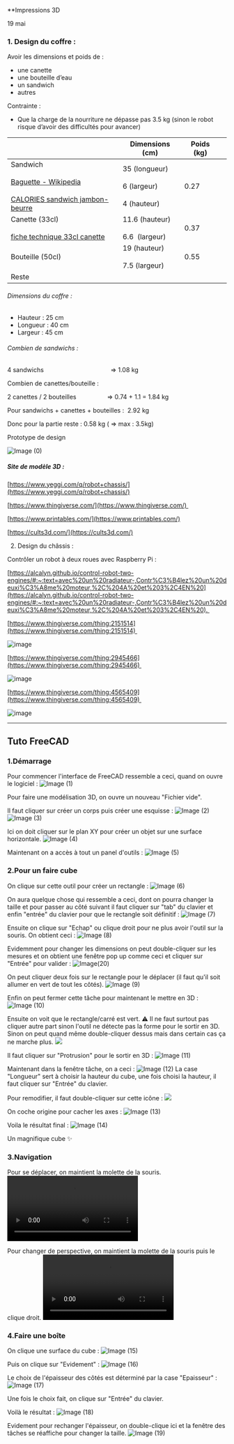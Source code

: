 **Impressions 3D 



19 mai 

### 1. Design du coffre :

Avoir les dimensions et poids de : 

- une canette
- une bouteille d’eau
- un sandwich
- autres



Contrainte : 

- Que la charge de la nourriture ne dépasse pas 3.5 kg (sinon le robot risque d’avoir des difficultés pour avancer)  



|                                                                                                                                                                                                                                        | Dimensions (cm)                                                      | Poids (kg) |     |
| -------------------------------------------------------------------------------------------------------------------------------------------------------------------------------------------------------------------------------------- | -------------------------------------------------------------------- | ---------- | --- |
| Sandwich<br><br>[Baguette - Wikipedia](https://en.wikipedia.org/wiki/Baguette?utm_source=chatgpt.com)<br><br>[CALORIES sandwich jambon-beurre](https://www.infocalories.fr/calories/calories-jambon-beurre.php?utm_source=chatgpt.com) | 35 (longueur)                 <br><br>6 (largeur)<br><br>4 (hauteur) | 0.27       |     |
| Canette (33cl)<br><br>[fiche technique 33cl canette](http://mgeffard.free.fr/REF/CFPO/HTML/UK/DevenirPartenaire/Importater/doc/fiche%20techniq%2033cl%20canette.pdf)                                                                   | 11.6 (hauteur)<br><br>6.6  (largeur)                                 | 0.37       |     |
| Bouteille (50cl)                                                                                                                                                                                                                       | 19 (hauteur) <br><br>7.5 (largeur)                                   | 0.55       |     |
| Reste                                                                                                                                                                                                                                  |                                                                      |            |     |

  
  
###### Dimensions du coffre : 

- Hauteur : 25 cm
- Longueur : 40 cm
- Largeur : 45 cm 



###### Combien de sandwichs : 

4 sandwichs                                       => 1.08 kg

  

Combien de canettes/bouteille : 

2 canettes / 2 bouteilles                  => 0.74 + 1.1 = 1.84 kg

  

Pour sandwichs + canettes + bouteilles :  2.92 kg

Donc pour la partie reste : 0.58 kg ( => max : 3.5kg)

  
  
  

Prototype de design

![Image (0)](Screenshots%20-%20Notes%20FreeCAD%20Alice/Image%20(0).png)

  

##### Site de modèle 3D : 

[https://www.yeggi.com/q/robot+chassis/](https://www.yeggi.com/q/robot+chassis/)

[https://www.thingiverse.com/](https://www.thingiverse.com/) 

[https://www.printables.com/](https://www.printables.com/)

[https://cults3d.com/](https://cults3d.com/)

  

2. Design du châssis : 

Contrôler un robot à deux roues avec Raspberry Pi : 

[https://alcalyn.github.io/control-robot-two-engines/#:~:text=avec%20un%20radiateur-,Contr%C3%B4lez%20un%20deuxi%C3%A8me%20moteur,%2C%204A%20et%203%2C4EN%20](https://alcalyn.github.io/control-robot-two-engines/#:~:text=avec%20un%20radiateur-,Contr%C3%B4lez%20un%20deuxi%C3%A8me%20moteur,%2C%204A%20et%203%2C4EN%20). 

  
  

[https://www.thingiverse.com/thing:2151514](https://www.thingiverse.com/thing:2151514) 

![image](https://cdn.thingiverse.com/renders/36/fe/5e/5d/97/d2b5ca33bd970f64a6301fa75ae2eb22_display_large.jpg)

  

[https://www.thingiverse.com/thing:2945466](https://www.thingiverse.com/thing:2945466) 

![image](https://cdn.thingiverse.com/renders/06/7c/d9/87/08/8af37ecc3e74440de72d8741d51e9f7d_display_large.jpg)

  

[https://www.thingiverse.com/thing:4565409](https://www.thingiverse.com/thing:4565409) 

  
  

![image](https://cdn.thingiverse.com/assets/08/60/60/04/d6/large_display_Robot_Fusion3D_01_1000px.png)








--------------------------------------------------------------------------

## **Tuto FreeCAD**

### **1.Démarrage**


Pour commencer l'interface de FreeCAD ressemble a ceci, quand on ouvre le logiciel : 
![Image (1)](Screenshots%20-%20Notes%20FreeCAD%20Alice/Image%20(1).png)


Pour faire une modélisation 3D, on ouvre un nouveau "Fichier vide". 

Il faut cliquer sur créer un corps puis créer une esquisse :
![Image (2)](Screenshots%20-%20Notes%20FreeCAD%20Alice/Image%20(2).png)
![Image (3)](Screenshots%20-%20Notes%20FreeCAD%20Alice/Image%20(3).png)


Ici on doit cliquer sur le plan XY pour créer un objet sur une surface horizontale.
![Image (4)](Screenshots%20-%20Notes%20FreeCAD%20Alice/Image%20(4).png)


Maintenant on a accès à tout un panel d'outils : 
![Image (5)](Screenshots%20-%20Notes%20FreeCAD%20Alice/Image%20(5).png)



### **2.Pour un faire cube**


On clique sur cette outil pour créer un rectangle : 
![Image (6)](Screenshots%20-%20Notes%20FreeCAD%20Alice/Image%20(6).png)


On aura quelque chose qui ressemble a ceci, dont on pourra changer la taille et pour passer au côté suivant il faut cliquer sur "tab" du clavier et enfin "entrée" du clavier pour que le rectangle soit définitif : 
![Image (7)](Screenshots%20-%20Notes%20FreeCAD%20Alice/Image%20(7).png)


Ensuite on clique sur "Echap" ou clique droit pour ne plus avoir l'outil sur la souris.
On obtient ceci : 
![Image (8)](Screenshots%20-%20Notes%20FreeCAD%20Alice/Image%20(8).png)


Evidemment pour changer les dimensions on peut double-cliquer sur les mesures et on obtient une fenêtre pop up comme ceci et cliquer sur "Entrée" pour valider : 
![Image(20)](Screenshots%20-%20Notes%20FreeCAD%20Alice/Image(20).png)


On peut cliquer deux fois sur le rectangle pour le déplacer (il faut qu'il soit allumer en vert de tout les côtés).
![Image (9)](Screenshots%20-%20Notes%20FreeCAD%20Alice/Image%20(9).png)


Enfin on peut fermer cette tâche pour maintenant le mettre en  3D : 
![Image (10)](Screenshots%20-%20Notes%20FreeCAD%20Alice/Image%20(10).png)


Ensuite on voit que le rectangle/carré est vert.
⚠️ Il ne faut surtout pas cliquer autre part sinon l'outil ne détecte pas la forme pour le sortir en 3D. Sinon on peut quand même double-cliquer dessus mais dans certain cas ça ne marche plus.
![](attachments/Pasted%20image%2020250522124410.png)


Il faut cliquer sur "Protrusion" pour le sortir en 3D : 
![Image (11)](Screenshots%20-%20Notes%20FreeCAD%20Alice/Image%20(11).png)


Maintenant dans la fenêtre tâche, on a ceci : 
![Image (12)](Screenshots%20-%20Notes%20FreeCAD%20Alice/Image%20(12).png)
La case "Longueur" sert à choisir la hauteur du cube, une fois choisi la hauteur, il faut cliquer sur "Entrée" du clavier. 

Pour remodifier, il faut double-cliquer sur cette icône : 
![](attachments/Pasted%20image%2020250522132936.png)


On coche origine pour cacher les axes : 
![Image (13)](Screenshots%20-%20Notes%20FreeCAD%20Alice/Image%20(13).png)


Voila le résultat final : 
![Image (14)](Screenshots%20-%20Notes%20FreeCAD%20Alice/Image%20(14).png)

Un magnifique cube ✨


### **3.Navigation**


Pour se déplacer, on maintient la molette de la souris.
![Video (1)](Screenshots%20-%20Notes%20FreeCAD%20Alice/Video%20(1).mp4)


Pour changer de perspective, on maintient la molette de la souris puis le clique droit.
![Video (2)](Screenshots%20-%20Notes%20FreeCAD%20Alice/Video%20(2).mp4)



### **4.Faire une boîte**



On clique une surface du cube : 
![Image (15)](Screenshots%20-%20Notes%20FreeCAD%20Alice/Image%20(15).png)


Puis on clique sur "Evidement" : 
![Image (16)](Screenshots%20-%20Notes%20FreeCAD%20Alice/Image%20(16).png)


Le choix de l'épaisseur des côtés est déterminé par la case "Epaisseur" : 
![Image (17)](Screenshots%20-%20Notes%20FreeCAD%20Alice/Image%20(17).png)

Une fois le choix fait, on clique sur "Entrée" du clavier.


Voilà le résultat : 
![Image (18)](Screenshots%20-%20Notes%20FreeCAD%20Alice/Image%20(18).png)


Evidement pour rechanger l'épaisseur, on double-clique ici et la fenêtre des tâches se réaffiche pour changer la taille.
![Image (19)](Screenshots%20-%20Notes%20FreeCAD%20Alice/Image%20(19).png)






